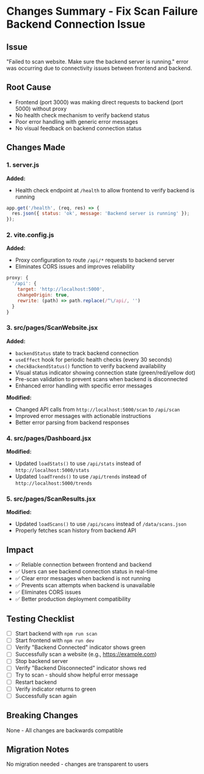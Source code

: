 # Changes Summary - Fix Scan Failure Backend Connection Issue

## Issue
"Failed to scan website. Make sure the backend server is running." error was occurring due to connectivity issues between frontend and backend.

## Root Cause
- Frontend (port 3000) was making direct requests to backend (port 5000) without proxy
- No health check mechanism to verify backend status
- Poor error handling with generic error messages
- No visual feedback on backend connection status

## Changes Made

### 1. server.js
**Added:**
- Health check endpoint at `/health` to allow frontend to verify backend is running

```javascript
app.get('/health', (req, res) => {
  res.json({ status: 'ok', message: 'Backend server is running' });
});
```

### 2. vite.config.js
**Added:**
- Proxy configuration to route `/api/*` requests to backend server
- Eliminates CORS issues and improves reliability

```javascript
proxy: {
  '/api': {
    target: 'http://localhost:5000',
    changeOrigin: true,
    rewrite: (path) => path.replace(/^\/api/, '')
  }
}
```

### 3. src/pages/ScanWebsite.jsx
**Added:**
- `backendStatus` state to track backend connection
- `useEffect` hook for periodic health checks (every 30 seconds)
- `checkBackendStatus()` function to verify backend availability
- Visual status indicator showing connection state (green/red/yellow dot)
- Pre-scan validation to prevent scans when backend is disconnected
- Enhanced error handling with specific error messages

**Modified:**
- Changed API calls from `http://localhost:5000/scan` to `/api/scan`
- Improved error messages with actionable instructions
- Better error parsing from backend responses

### 4. src/pages/Dashboard.jsx
**Modified:**
- Updated `loadStats()` to use `/api/stats` instead of `http://localhost:5000/stats`
- Updated `loadTrends()` to use `/api/trends` instead of `http://localhost:5000/trends`

### 5. src/pages/ScanResults.jsx
**Modified:**
- Updated `loadScans()` to use `/api/scans` instead of `/data/scans.json`
- Properly fetches scan history from backend API

## Impact
- ✅ Reliable connection between frontend and backend
- ✅ Users can see backend connection status in real-time
- ✅ Clear error messages when backend is not running
- ✅ Prevents scan attempts when backend is unavailable
- ✅ Eliminates CORS issues
- ✅ Better production deployment compatibility

## Testing Checklist
- [ ] Start backend with `npm run scan`
- [ ] Start frontend with `npm run dev`
- [ ] Verify "Backend Connected" indicator shows green
- [ ] Successfully scan a website (e.g., https://example.com)
- [ ] Stop backend server
- [ ] Verify "Backend Disconnected" indicator shows red
- [ ] Try to scan - should show helpful error message
- [ ] Restart backend
- [ ] Verify indicator returns to green
- [ ] Successfully scan again

## Breaking Changes
None - All changes are backwards compatible

## Migration Notes
No migration needed - changes are transparent to users
